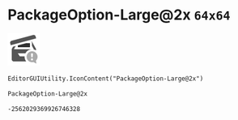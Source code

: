 # PackageOption-Large@2x `64x64`
<img src="/img/PackageOption-Large@2x.png" width=64 height=64>

``` CSharp
EditorGUIUtility.IconContent("PackageOption-Large@2x")
```
```
PackageOption-Large@2x
```
```
-2562029369926746328
```
